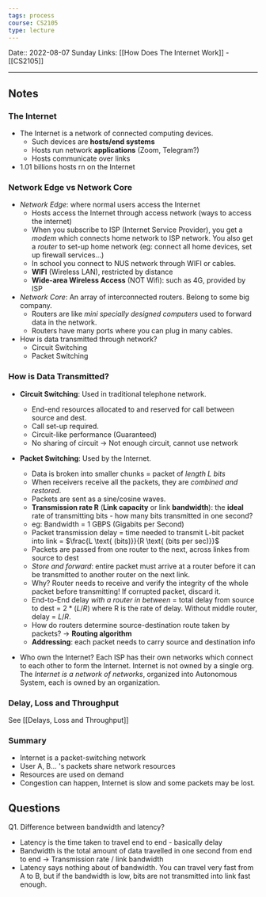 ```yaml
---
tags: process
course: CS2105
type: lecture
---
```

Date:: 2022-08-07 Sunday
Links: [[How Does The Internet Work]] - [[CS2105]]
- - -

## Notes
### The Internet
- The Internet is a network of connected computing devices.
	- Such devices are **hosts/end systems**
	- Hosts run network **applications** (Zoom, Telegram?)
	- Hosts communicate over links
- 1.01 billions hosts rn on the Internet
  
### Network Edge vs Network Core
- *Network Edge*: where normal users access the Internet
	- Hosts access the Internet through access network (ways to access the internet)
	- When you subscribe to ISP (Internet Service Provider), you get a *modem* which connects home network to ISP network. You also get a *router* to set-up home network (eg: connect all home devices, set up firewall services...)
	- In school you connect to NUS network through WIFI or cables.
	- **WIFI** (Wireless LAN), restricted by distance
	- **Wide-area Wireless Access** (NOT Wifi): such as 4G, provided by ISP
- *Network Core*: An array of interconnected routers. Belong to some big company.
	- Routers are like *mini specially designed computers* used to forward data in the network.
	- Routers have many ports where you can plug in many cables.
- How is data transmitted through network?
	- Circuit Switching
	- Packet Switching

### How is Data Transmitted?
- **Circuit Switching**: Used in traditional telephone network.
	- End-end resources allocated to and reserved for call between source and dest.
	- Call set-up required.
	- Circuit-like performance (Guaranteed)
	- No sharing of circuit → Not enough circuit, cannot use network

- **Packet Switching**: Used by the Internet.
	- Data is broken into smaller chunks = packet of *length L bits*
	- When receivers receive all the packets, they are *combined and restored*.
	- Packets are sent as a sine/cosine waves.
	- **Transmission rate R** (**Link capacity** or link **bandwidth**): the **ideal** rate of transmitting bits - how many bits transmitted in one second?
	- eg: Bandwidth = 1 GBPS (Gigabits per Second)
	- Packet transmission delay = time needed to transmit L-bit packet into link = $\frac{L \text{ (bits)}}{R \text{ (bits per sec)}}$
	- Packets are passed from one router to the next, across linkes from source to dest
	- *Store and forward*: entire packet must arrive at a router before it can be transmitted to another router  on the next link.
	- Why? Router needs to receive and verify the integrity of the whole packet before transmitting! If corrupted packet, discard it.
	- End-to-End delay *with a router in between* = total delay from source to dest = $2 * (L / R)$ where R is the rate of delay. Without middle router, delay = $L / R$.
	- How do routers determine source-destination route taken by packets?  → **Routing algorithm**
	- **Addressing**: each packet needs to carry source and destination info
- Who own the Internet? Each ISP has their own networks which connect to each other to form the Internet. Internet is not owned by a single org. The *Internet is a network of networks*, organized into Autonomous System, each is owned by an organization.

### Delay, Loss and Throughput
See [[Delays, Loss and Throughput]]

### Summary
- Internet is a packet-switching network
- User A, B... 's packets share network resources
- Resources are used on demand
- Congestion can happen, Internet is slow and some packets may be lost.


## Questions

Q1. Difference between bandwidth and latency?
- Latency is the time taken to travel end to end - basically delay
- Bandwidth is the total amount of data travelled in one second from end to end → Transmission rate / link bandwidth
- Latency says nothing about of bandwidth. You can travel very fast from A to B, but if the bandwidth is low, bits are not transmitted into link fast enough.